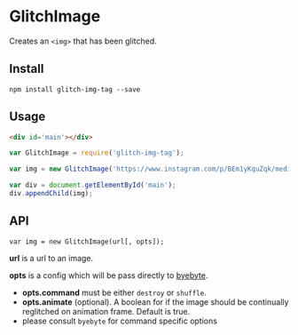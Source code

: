 # GlitchImage

Creates an `<img>` that has been glitched.

## Install

`npm install glitch-img-tag --save`

## Usage

```html
<div id='main'></div>
```

```js
var GlitchImage = require('glitch-img-tag');

var img = new GlitchImage('https://www.instagram.com/p/BEm1yKquZqk/media/?size=m')

var div = document.getElementById('main');
div.appendChild(img);
```

## API

`var img = new GlitchImage(url[, opts]);`

**url** is a url to an image.

**opts** is a config which will be pass directly to [byebyte](https://github.com/wayspurrchen/byebyte).
- **opts.command** must be either `destroy` or `shuffle`.
- **opts.animate** (optional). A boolean for if the image should be continually reglitched on animation frame. Default is true.
- please consult `byebyte` for command specific options


